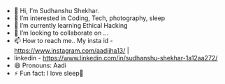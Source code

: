 - 👋 Hi, I’m Sudhanshu Shekhar.
- 👀 I’m interested in Coding, Tech, photography, sleep
- 🌱 I’m currently learning Ethical Hacking
- 💞️ I’m looking to collaborate on ...
- 📫 How to reach me.. My insta id - https://www.instagram.com/aadijha13/ |
-  linkedin - https://www.linkedin.com/in/sudhanshu-shekhar-1a12aa272/
- 😄 Pronouns: Aadi
- ⚡ Fun fact: I love sleep🥹

<!---
aadijha13/aadijha13 is a ✨ special ✨ repository because its `README.md` (this file) appears on your GitHub profile.
You can click the Preview link to take a look at your changes.
--->
